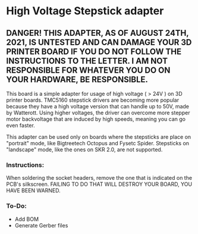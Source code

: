 # High Voltage Stepstick adapter

## DANGER! THIS ADAPTER, AS OF AUGUST 24TH, 2021, IS UNTESTED AND CAN DAMAGE YOUR 3D PRINTER BOARD IF YOU DO NOT FOLLOW THE INSTRUCTIONS TO THE LETTER. I AM NOT RESPONSIBLE FOR WHATEVER YOU DO ON YOUR HARDWARE, BE RESPONSIBLE.

This board is a simple adapter for usage of high voltage ( > 24V ) on 3D printer boards. TMC5160 stepstick drivers are becoming more popular because they have a high voltage version that can handle up to 50V, made by Watterott. Using higher voltages, the driver can overcome more stepper motor backvoltage that are induced by high speeds, meaning you can go even faster.

This adapter can be used only on boards where the stepsticks are place on "portrait" mode, like Bigtreetech Octopus and Fysetc Spider. Stepsticks on "landscape" mode, like the ones on SKR 2.0, are not supported.

### Instructions:

When soldering the socket headers, remove the one that is indicated on the PCB's silkscreen. FAILING TO DO THAT WILL DESTROY YOUR BOARD, YOU HAVE BEEN WARNED.

### To-Do:

* Add BOM
* Generate Gerber files
